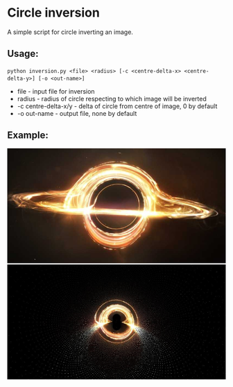 # Circle inversion

A simple script for circle inverting an image.

## Usage:
`python inversion.py <file> <radius> [-c <centre-delta-x> <centre-delta-y>] [-o <out-name>]`
* file - input file for inversion
* radius - radius of circle respecting to which image will be inverted
* -c centre-delta-x/y - delta of circle from centre of image, 0 by default
* -o out-name - output file, none by default

## Example:

![Before](https://github.com/NewUserKK/circle-inversion/blob/master/example/blackhole.jpg)
![After (radius = 80)](https://github.com/NewUserKK/circle-inversion/blob/master/example/inverted.jpg)
